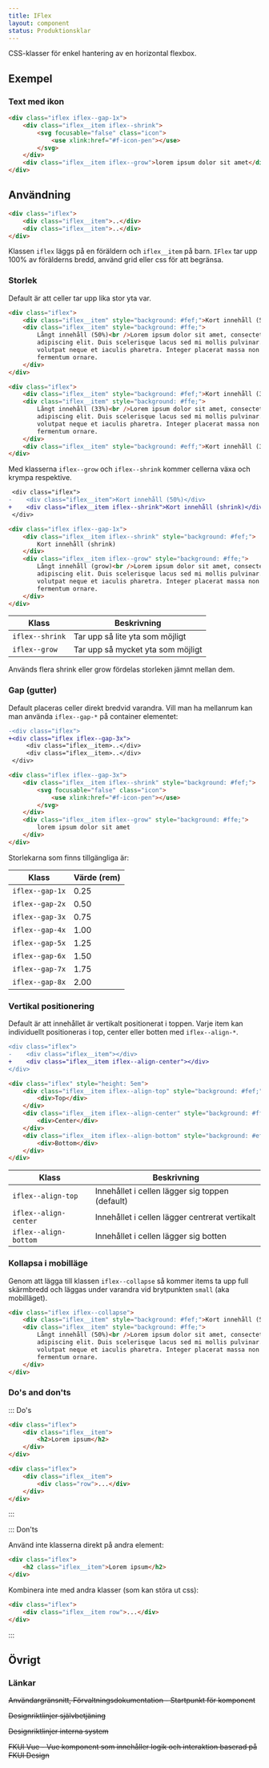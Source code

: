 ```yaml
---
title: IFlex
layout: component
status: Produktionsklar
---
```


CSS-klasser för enkel hantering av en horizontal flexbox.

## Exempel

### Text med ikon

```html
<div class="iflex iflex--gap-1x">
    <div class="iflex__item iflex--shrink">
        <svg focusable="false" class="icon">
            <use xlink:href="#f-icon-pen"></use>
        </svg>
    </div>
    <div class="iflex__item iflex--grow">lorem ipsum dolor sit amet</div>
</div>
```

## Användning

```html raw
<div class="iflex">
    <div class="iflex__item">..</div>
    <div class="iflex__item">..</div>
</div>
```

Klassen `iflex` läggs på en föräldern och `iflex__item` på barn.
`IFlex` tar upp 100% av förälderns bredd, använd grid eller css för att begränsa.

### Storlek

Default är att celler tar upp lika stor yta var.

```html
<div class="iflex">
    <div class="iflex__item" style="background: #fef;">Kort innehåll (50%)</div>
    <div class="iflex__item" style="background: #ffe;">
        Långt innehåll (50%)<br />Lorem ipsum dolor sit amet, consectetur
        adipiscing elit. Duis scelerisque lacus sed mi mollis pulvinar. Donec
        volutpat neque et iaculis pharetra. Integer placerat massa non libero
        fermentum ornare.
    </div>
</div>
```

```html
<div class="iflex">
    <div class="iflex__item" style="background: #fef;">Kort innehåll (33%)</div>
    <div class="iflex__item" style="background: #ffe;">
        Långt innehåll (33%)<br />Lorem ipsum dolor sit amet, consectetur
        adipiscing elit. Duis scelerisque lacus sed mi mollis pulvinar. Donec
        volutpat neque et iaculis pharetra. Integer placerat massa non libero
        fermentum ornare.
    </div>
    <div class="iflex__item" style="background: #eff;">Kort innehåll (33%)</div>
</div>
```

Med klasserna `iflex--grow` och `iflex--shrink` kommer cellerna växa och krympa respektive.

```diff raw
 <div class="iflex">
-    <div class="iflex__item">Kort innehåll (50%)</div>
+    <div class="iflex__item iflex--shrink">Kort innehåll (shrink)</div>
 </div>
```

```html
<div class="iflex iflex--gap-1x">
    <div class="iflex__item iflex--shrink" style="background: #fef;">
        Kort innehåll (shrink)
    </div>
    <div class="iflex__item iflex--grow" style="background: #ffe;">
        Långt innehåll (grow)<br />Lorem ipsum dolor sit amet, consectetur
        adipiscing elit. Duis scelerisque lacus sed mi mollis pulvinar. Donec
        volutpat neque et iaculis pharetra. Integer placerat massa non libero
        fermentum ornare.
    </div>
</div>
```

| Klass           | Beskrivning                       |
| --------------- | --------------------------------- |
| `iflex--shrink` | Tar upp så lite yta som möjligt   |
| `iflex--grow`   | Tar upp så mycket yta som möjligt |

Används flera shrink eller grow fördelas storleken jämnt mellan dem.

### Gap (gutter)

Default placeras celler direkt bredvid varandra.
Vill man ha mellanrum kan man använda `iflex--gap-*` på container elementet:

```diff raw
-<div class="iflex">
+<div class="iflex iflex--gap-3x">
     <div class="iflex__item>..</div>
     <div class="iflex__item>..</div>
 </div>
```

```html
<div class="iflex iflex--gap-3x">
    <div class="iflex__item iflex--shrink" style="background: #fef;">
        <svg focusable="false" class="icon">
            <use xlink:href="#f-icon-pen"></use>
        </svg>
    </div>
    <div class="iflex__item iflex--grow" style="background: #ffe;">
        lorem ipsum dolor sit amet
    </div>
</div>
```

Storlekarna som finns tillgängliga är:

| Klass           | Värde (rem) |
| --------------- | ----------- |
| `iflex--gap-1x` | 0.25        |
| `iflex--gap-2x` | 0.50        |
| `iflex--gap-3x` | 0.75        |
| `iflex--gap-4x` | 1.00        |
| `iflex--gap-5x` | 1.25        |
| `iflex--gap-6x` | 1.50        |
| `iflex--gap-7x` | 1.75        |
| `iflex--gap-8x` | 2.00        |

### Vertikal positionering

Default är att innehållet är vertikalt positionerat i toppen.
Varje item kan individuellt positioneras i top, center eller botten med `iflex--align-*`.

```diff raw
<div class="iflex">
-    <div class="iflex__item"></div>
+    <div class="iflex__item iflex--align-center"></div>
</div>
```

```html
<div class="iflex" style="height: 5em">
    <div class="iflex__item iflex--align-top" style="background: #fef;">
        <div>Top</div>
    </div>
    <div class="iflex__item iflex--align-center" style="background: #ffe;">
        <div>Center</div>
    </div>
    <div class="iflex__item iflex--align-bottom" style="background: #eff;">
        <div>Bottom</div>
    </div>
</div>
```

| Klass                 | Beskrivning                                     |
| --------------------- | ----------------------------------------------- |
| `iflex--align-top`    | Innehållet i cellen lägger sig toppen (default) |
| `iflex--align-center` | Innehållet i cellen lägger centrerat vertikalt  |
| `iflex--align-bottom` | Innehållet i cellen lägger sig botten           |

### Kollapsa i mobilläge

Genom att lägga till klassen `iflex--collapse` så kommer items ta upp full skärmbredd och läggas under varandra vid brytpunkten `small` (aka mobilläget).

```html
<div class="iflex iflex--collapse">
    <div class="iflex__item" style="background: #fef;">Kort innehåll (50%)</div>
    <div class="iflex__item" style="background: #ffe;">
        Långt innehåll (50%)<br />Lorem ipsum dolor sit amet, consectetur
        adipiscing elit. Duis scelerisque lacus sed mi mollis pulvinar. Donec
        volutpat neque et iaculis pharetra. Integer placerat massa non libero
        fermentum ornare.
    </div>
</div>
```

### Do's and don'ts

::: Do's

```html raw
<div class="iflex">
    <div class="iflex__item">
        <h2>Lorem ipsum</h2>
    </div>
</div>
```

```html raw
<div class="iflex">
    <div class="iflex__item">
        <div class="row">...</div>
    </div>
</div>
```

:::

::: Don'ts

Använd inte klasserna direkt på andra element:

```html raw
<div class="iflex">
    <h2 class="iflex__item">Lorem ipsum</h2>
</div>
```

Kombinera inte med andra klasser (som kan störa ut css):

```html raw
<div class="iflex">
    <div class="iflex__item row">...</div>
</div>
```

:::

## Övrigt

### Länkar

~~Användargränsnitt, Förvaltningsdokumentation - Startpunkt för komponent~~

~~Designriktlinjer självbetjäning~~

~~Designriktlinjer interna system~~

~~FKUI Vue - Vue komponent som innehåller logik och interaktion baserad på FKUI Design~~
